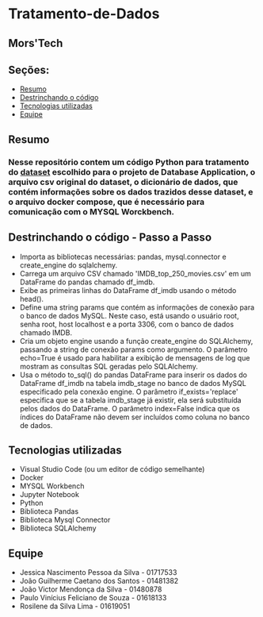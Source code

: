 # Tratamento-de-Dados
## Mors'Tech

## Seções:
- [Resumo](#resumo)
- [Destrinchando o código](#destrinchando-o-código---passo-a-passo)
- [Tecnologias utilizadas](#tecnologias-utilizadas)
- [Equipe](#equipe)



## Resumo
### Nesse repositório contem um código Python para tratamento do [dataset](https://www.kaggle.com/datasets/rajugc/imdb-top-250-movies-dataset) escolhido para o projeto de Database Application, o arquivo csv original do dataset, o dicionário de dados, que contém informações sobre os dados trazidos desse dataset, e o arquivo docker compose, que é necessário para comunicação com o MYSQL Worckbench.

## Destrinchando o código - Passo a Passo

* Importa as bibliotecas necessárias: pandas, mysql.connector e create_engine do sqlalchemy.
* Carrega um arquivo CSV chamado 'IMDB_top_250_movies.csv' em um DataFrame do pandas chamado df_imdb.
* Exibe as primeiras linhas do DataFrame df_imdb usando o método head().
* Define uma string params que contém as informações de conexão para o banco de dados MySQL. Neste caso, está usando o usuário root, senha root, host localhost e a porta 3306, com o banco de dados chamado IMDB.
* Cria um objeto engine usando a função create_engine do SQLAlchemy, passando a string de conexão params como argumento. O parâmetro echo=True é usado para habilitar a exibição de mensagens de log que mostram as consultas SQL geradas pelo SQLAlchemy.
* Usa o método to_sql() do pandas DataFrame para inserir os dados do DataFrame df_imdb na tabela imdb_stage no banco de dados MySQL especificado pela conexão engine. O parâmetro if_exists='replace' especifica que se a tabela imdb_stage já existir, ela será substituída pelos dados do DataFrame. O parâmetro index=False indica que os índices do DataFrame não devem ser incluídos como coluna no banco de dados.

## Tecnologias utilizadas

* Visual Studio Code (ou um editor de código semelhante)
* Docker
* MYSQL Workbench
* Jupyter Notebook
* Python
* Biblioteca Pandas
* Biblioteca Mysql Connector
* Biblioteca SQLAlchemy



## Equipe

* Jessica Nascimento Pessoa da Silva - 01717533
* João Guilherme Caetano dos Santos - 01481382
* João Victor Mendonça da Silva - 01480878
* Paulo Vinícius Feliciano de Souza - 01618133
* Rosilene da Silva Lima - 01619051
